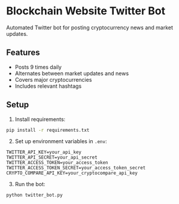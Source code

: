 # Blockchain Website Twitter Bot

Automated Twitter bot for posting cryptocurrency news and market updates.

## Features
- Posts 9 times daily
- Alternates between market updates and news
- Covers major cryptocurrencies
- Includes relevant hashtags

## Setup
1. Install requirements:
```bash
pip install -r requirements.txt
```

2. Set up environment variables in `.env`:
```
TWITTER_API_KEY=your_api_key
TWITTER_API_SECRET=your_api_secret
TWITTER_ACCESS_TOKEN=your_access_token
TWITTER_ACCESS_TOKEN_SECRET=your_access_token_secret
CRYPTO_COMPARE_API_KEY=your_cryptocompare_api_key
```

3. Run the bot:
```bash
python twitter_bot.py
```
